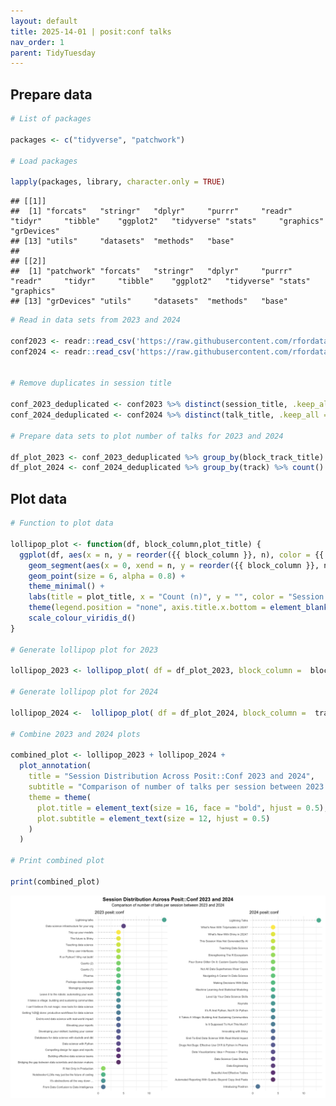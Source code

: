 ```yaml
---
layout: default
title: 2025-14-01 | posit:conf talks
nav_order: 1
parent: TidyTuesday
---
```

## Prepare data

``` r
# List of packages

packages <- c("tidyverse", "patchwork")

# Load packages

lapply(packages, library, character.only = TRUE)
```

    ## [[1]]
    ##  [1] "forcats"   "stringr"   "dplyr"     "purrr"     "readr"     "tidyr"     "tibble"    "ggplot2"   "tidyverse" "stats"     "graphics"  "grDevices"
    ## [13] "utils"     "datasets"  "methods"   "base"     
    ## 
    ## [[2]]
    ##  [1] "patchwork" "forcats"   "stringr"   "dplyr"     "purrr"     "readr"     "tidyr"     "tibble"    "ggplot2"   "tidyverse" "stats"     "graphics" 
    ## [13] "grDevices" "utils"     "datasets"  "methods"   "base"

``` r
# Read in data sets from 2023 and 2024

conf2023 <- readr::read_csv('https://raw.githubusercontent.com/rfordatascience/tidytuesday/main/data/2025/2025-01-14/conf2023.csv')
conf2024 <- readr::read_csv('https://raw.githubusercontent.com/rfordatascience/tidytuesday/main/data/2025/2025-01-14/conf2024.csv')


# Remove duplicates in session title

conf_2023_deduplicated <- conf2023 %>% distinct(session_title, .keep_all = TRUE)
conf_2024_deduplicated <- conf2024 %>% distinct(talk_title, .keep_all = TRUE)

# Prepare data sets to plot number of talks for 2023 and 2024

df_plot_2023 <- conf_2023_deduplicated %>% group_by(block_track_title) %>% count() %>% as_tibble()
df_plot_2024 <- conf_2024_deduplicated %>% group_by(track) %>% count() %>% as_tibble()
```

## Plot data

``` r
# Function to plot data

lollipop_plot <- function(df, block_column,plot_title) {
  ggplot(df, aes(x = n, y = reorder({{ block_column }}, n), color = {{ block_column }})) +
    geom_segment(aes(x = 0, xend = n, y = reorder({{ block_column }}, n), yend = reorder({{block_column}},n)),linetype = "dashed", color = "grey") +
    geom_point(size = 6, alpha = 0.8) +
    theme_minimal() +
    labs(title = plot_title, x = "Count (n)", y = "", color = "Session Title") +
    theme(legend.position = "none", axis.title.x.bottom = element_blank()) +
    scale_colour_viridis_d()
}

# Generate lollipop plot for 2023

lollipop_2023 <- lollipop_plot( df = df_plot_2023, block_column =  block_track_title, plot_title = "2023 posit::conf")

# Generate lollipop plot for 2024

lollipop_2024 <-  lollipop_plot( df = df_plot_2024, block_column =  track, plot_title = "2024 posit::conf")

# Combine 2023 and 2024 plots

combined_plot <- lollipop_2023 + lollipop_2024 + 
  plot_annotation(
    title = "Session Distribution Across Posit::Conf 2023 and 2024",
    subtitle = "Comparison of number of talks per session between 2023 and 2024",
    theme = theme(
      plot.title = element_text(size = 16, face = "bold", hjust = 0.5),
      plot.subtitle = element_text(size = 12, hjust = 0.5)
    )
  )

# Print combined plot

print(combined_plot)
```

![](posit_conf_files/figure-gfm/unnamed-chunk-1-1.png)<!-- -->

